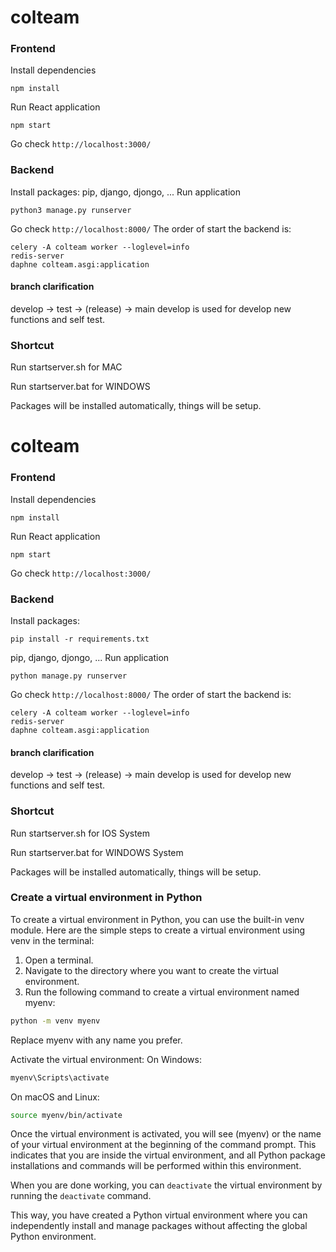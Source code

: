 # colteam


### Frontend
Install dependencies 
```
npm install 
```
Run React application 
```
npm start
```
Go check ```http://localhost:3000/```

### Backend
Install packages:
pip, django, djongo, ...
Run application 
```
python3 manage.py runserver
```
Go check ```http://localhost:8000/```
The order of start the backend is:

```
celery -A colteam worker --loglevel=info
redis-server
daphne colteam.asgi:application
```

#### branch clarification
develop -> test -> (release) -> main
develop is used for develop new functions and self test.

### Shortcut
Run startserver.sh for MAC

Run startserver.bat for WINDOWS

Packages will be installed automatically, things will be setup.

# colteam


### Frontend
Install dependencies 
```
npm install 
```
Run React application 
```
npm start
```
Go check ```http://localhost:3000/```

### Backend
Install packages:
```
pip install -r requirements.txt
```
pip, django, djongo, ...
Run application 
```
python manage.py runserver
```
Go check ```http://localhost:8000/```
The order of start the backend is:

```
celery -A colteam worker --loglevel=info
redis-server
daphne colteam.asgi:application
```

#### branch clarification
develop -> test -> (release) -> main
develop is used for develop new functions and self test.

### Shortcut
Run startserver.sh for IOS System

Run startserver.bat for WINDOWS System

Packages will be installed automatically, things will be setup.

### Create a virtual environment in Python

To create a virtual environment in Python, you can use the built-in venv module. Here are the simple steps to create a virtual environment using venv in the terminal:

1. Open a terminal.
2. Navigate to the directory where you want to create the virtual environment.
3. Run the following command to create a virtual environment named myenv:
```bash
python -m venv myenv
```
Replace myenv with any name you prefer.

Activate the virtual environment:
On Windows:

```bash
myenv\Scripts\activate
```

On macOS and Linux:

```bash
source myenv/bin/activate
```

Once the virtual environment is activated, you will see (myenv) or the name of your virtual environment at the beginning of the command prompt. This indicates that you are inside the virtual environment, and all Python package installations and commands will be performed within this environment.

When you are done working, you can ```deactivate``` the virtual environment by running the ```deactivate``` command.

This way, you have created a Python virtual environment where you can independently install and manage packages without affecting the global Python environment.
